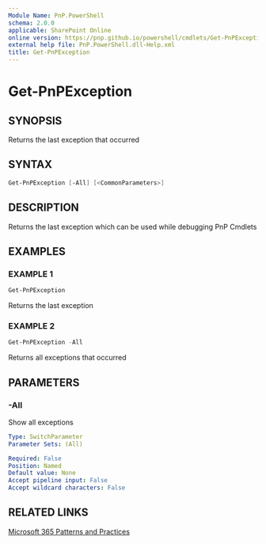 ```yaml
---
Module Name: PnP.PowerShell
schema: 2.0.0
applicable: SharePoint Online
online version: https://pnp.github.io/powershell/cmdlets/Get-PnPException.html
external help file: PnP.PowerShell.dll-Help.xml
title: Get-PnPException
---
```

  
# Get-PnPException

## SYNOPSIS
Returns the last exception that occurred

## SYNTAX

```powershell
Get-PnPException [-All] [<CommonParameters>]
```

## DESCRIPTION
Returns the last exception which can be used while debugging PnP Cmdlets

## EXAMPLES

### EXAMPLE 1
```powershell
Get-PnPException
```

Returns the last exception

### EXAMPLE 2
```powershell
Get-PnPException -All
```

Returns all exceptions that occurred

## PARAMETERS

### -All
Show all exceptions

```yaml
Type: SwitchParameter
Parameter Sets: (All)

Required: False
Position: Named
Default value: None
Accept pipeline input: False
Accept wildcard characters: False
```

## RELATED LINKS

[Microsoft 365 Patterns and Practices](https://aka.ms/m365pnp)


